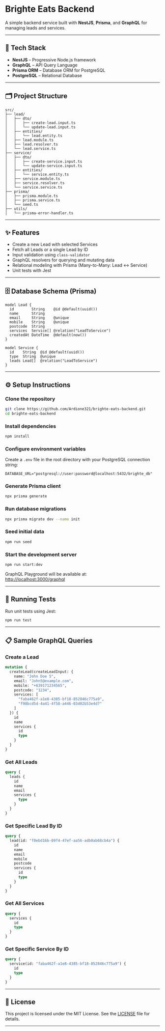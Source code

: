 
# Brighte Eats Backend

A simple backend service built with **NestJS**, **Prisma**, and **GraphQL** for managing leads and services.

---

## 🚀 Tech Stack

- **NestJS** – Progressive Node.js framework  
- **GraphQL** – API Query Language  
- **Prisma ORM** – Database ORM for PostgreSQL  
- **PostgreSQL** – Relational Database  

---

## 🗂 Project Structure

```
src/
├── lead/
│   ├── dto/
│   │   ├── create-lead.input.ts
│   │   └── update-lead.input.ts
│   ├── entities/
│   │   └── lead.entity.ts
│   ├── lead.module.ts
│   ├── lead.resolver.ts
│   └── lead.service.ts
├── service/
│   ├── dto/
│   │   ├── create-service.input.ts
│   │   └── update-service.input.ts
│   ├── entities/
│   │   └── service.entity.ts
│   ├── service.module.ts
│   ├── service.resolver.ts
│   └── service.service.ts
├── prisma/
│   ├── prisma.module.ts
│   ├── prisma.service.ts
│   └── seed.ts
├── utils/
│   └── prisma-error-handler.ts
```

---

## ✨ Features

- Create a new Lead with selected Services  
- Fetch all Leads or a single Lead by ID  
- Input validation using `class-validator`  
- GraphQL resolvers for querying and mutating data  
- Relational modeling with Prisma (Many-to-Many: Lead ↔ Service)  
- Unit tests with Jest  

---

## 🗄 Database Schema (Prisma)

```prisma
model Lead {
  id        String    @id @default(uuid())
  name      String
  email     String    @unique
  mobile    String    @unique
  postcode  String
  services  Service[] @relation("LeadToService")
  createdAt DateTime  @default(now())
}

model Service {
  id    String  @id @default(uuid())
  type  String  @unique
  leads Lead[]  @relation("LeadToService")
}
```

---

## ⚙️ Setup Instructions

### Clone the repository

```bash
git clone https://github.com/Ardione321/brighte-eats-backend.git
cd brighte-eats-backend
```

### Install dependencies

```bash
npm install
```

### Configure environment variables

Create a `.env` file in the root directory with your PostgreSQL connection string:

```env
DATABASE_URL="postgresql://user:password@localhost:5432/brighte_db"
```

### Generate Prisma client

```bash
npx prisma generate
```

### Run database migrations

```bash
npx prisma migrate dev --name init
```

### Seed initial data

```bash
npm run seed
```

### Start the development server

```bash
npm run start:dev
```

GraphQL Playground will be available at:  
[http://localhost:3000/graphql](http://localhost:3000/graphql)

---

## 🧪 Running Tests

Run unit tests using Jest:

```bash
npm run test
```

---

## 📋 Sample GraphQL Queries

### Create a Lead

```graphql
mutation {
  createLead(createLeadInput: {
    name: "John Doe 5",
    email: "John5@example.com",
    mobile: "+639171234565",
    postcode: "1234",
    services: [
      "faba462f-a1e8-4385-bf18-852846c775a9",
      "f98bcd5d-4a41-4f58-a446-03d02b53e4d7"
    ]
  }) {
    id
    name
    services {
      id
      type
    }
  }
}
```

### Get All Leads

```graphql
query {
  leads {
    id
    name
    email
    services {
      type
    }
  }
}
```

### Get Specific Lead By ID

```graphql
query {
  lead(id: "f0ebd16b-09f4-47ef-aa56-adb0ab68cb4a") {
    id
    name
    email
    mobile
    postcode
    services {
      id
      type
    }
  }
}
```

### Get All Services

```graphql
query {
  services {
    id
    type
  }
}
```

### Get Specific Service By ID

```graphql
query {
  service(id: "faba462f-a1e8-4385-bf18-852846c775a9") {
    id
    type
  }
}
```

---

## 📄 License

This project is licensed under the MIT License. See the [LICENSE](LICENSE) file for details.

---
